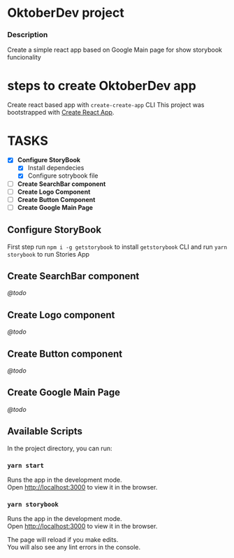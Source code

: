 # OktoberDev project

### Description

Create a simple react app based on Google Main page for show storybook funcionality 

# steps to create OktoberDev app
Create react based app with `create-create-app` CLI
This project was bootstrapped with [Create React App](https://github.com/facebook/create-react-app).

# TASKS

 - [x] **Configure StoryBook**
    - [x] Install dependecies
    - [x] Configure sotrybook file
 - [ ] **Create SearchBar component**
 - [ ] **Create Logo Component**
 - [ ] **Create Button Component**
 - [ ] **Create Google Main Page**

## Configure StoryBook
First step run `npm i -g getstorybook` to install `getstorybook` CLI and run `yarn storybook` to run Stories App

## Create SearchBar component
*@todo*

## Create Logo component
*@todo*

## Create Button component
*@todo*

## Create Google Main Page
*@todo*

## Available Scripts

In the project directory, you can run:

### `yarn start`

Runs the app in the development mode.<br />
Open [http://localhost:3000](http://localhost:3000) to view it in the browser.

### `yarn storybook`

Runs the app in the development mode.<br />
Open [http://localhost:3000](http://localhost:3000) to view it in the browser.

The page will reload if you make edits.<br />
You will also see any lint errors in the console.

